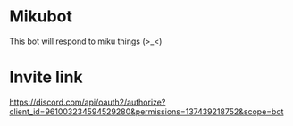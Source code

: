 # Mikubot

This bot will respond to miku things (>_<)

# Invite link

https://discord.com/api/oauth2/authorize?client_id=961003234594529280&permissions=137439218752&scope=bot
